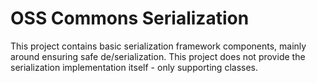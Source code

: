 OSS Commons Serialization
==
This project contains basic serialization framework components, mainly around ensuring safe de/serialization. This project does not provide the serialization implementation itself - only supporting classes.
